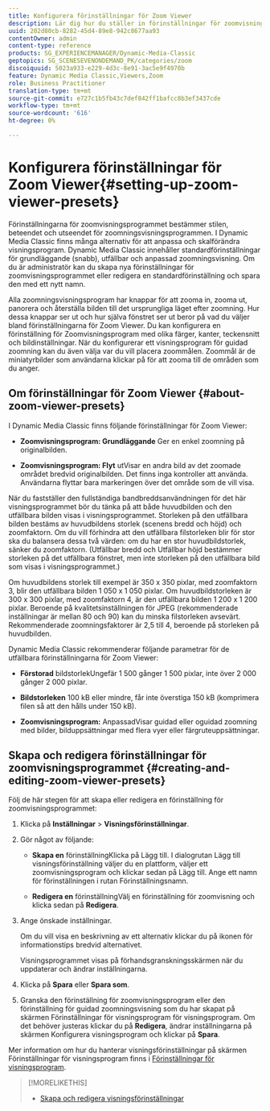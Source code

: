 ```yaml
---
title: Konfigurera förinställningar för Zoom Viewer
description: Lär dig hur du ställer in förinställningar för zoomvisningsprogrammet.
uuid: 202d80cb-8282-45d4-89e8-942c8677aa93
contentOwner: admin
content-type: reference
products: SG_EXPERIENCEMANAGER/Dynamic-Media-Classic
geptopics: SG_SCENESEVENONDEMAND_PK/categories/zoom
discoiquuid: 5023a933-e229-4d3c-8e91-3ac5e9f4970b
feature: Dynamic Media Classic,Viewers,Zoom
role: Business Practitioner
translation-type: tm+mt
source-git-commit: e727c1b5fb43c7def842ff1bafcc8b3ef3437cde
workflow-type: tm+mt
source-wordcount: '616'
ht-degree: 0%

---
```



# Konfigurera förinställningar för Zoom Viewer{#setting-up-zoom-viewer-presets}

Förinställningarna för zoomvisningsprogrammet bestämmer stilen, beteendet och utseendet för zoomningsvisningsprogrammen. I Dynamic Media Classic finns många alternativ för att anpassa och skalförändra visningsprogram. Dynamic Media Classic innehåller standardförinställningar för grundläggande (snabb), utfällbar och anpassad zoomningsvisning. Om du är administratör kan du skapa nya förinställningar för zoomvisningsprogrammet eller redigera en standardförinställning och spara den med ett nytt namn.

Alla zoomningsvisningsprogram har knappar för att zooma in, zooma ut, panorera och återställa bilden till det ursprungliga läget efter zoomning. Hur dessa knappar ser ut och hur själva fönstret ser ut beror på vad du väljer bland förinställningarna för Zoom Viewer. Du kan konfigurera en förinställning för Zoomvisningsprogram med olika färger, kanter, teckensnitt och bildinställningar. När du konfigurerar ett visningsprogram för guidad zoomning kan du även välja var du vill placera zoommålen. Zoommål är de miniatyrbilder som användarna klickar på för att zooma till de områden som du anger.

## Om förinställningar för Zoom Viewer {#about-zoom-viewer-presets}

I Dynamic Media Classic finns följande förinställningar för Zoom Viewer:

* **Zoomvisningsprogram: Grundläggande**
Ger en enkel zoomning på originalbilden.

* **Zoomvisningsprogram: Flyt**
utVisar en andra bild av det zoomade området bredvid originalbilden. Det finns inga kontroller att använda. Användarna flyttar bara markeringen över det område som de vill visa.

När du fastställer den fullständiga bandbreddsanvändningen för det här visningsprogrammet bör du tänka på att både huvudbilden och den utfällbara bilden visas i visningsprogrammet. Storleken på den utfällbara bilden bestäms av huvudbildens storlek (scenens bredd och höjd) och zoomfaktorn. Om du vill förhindra att den utfällbara filstorleken blir för stor ska du balansera dessa två värden: om du har en stor huvudbildstorlek, sänker du zoomfaktorn. (Utfällbar bredd och Utfällbar höjd bestämmer storleken på det utfällbara fönstret, men inte storleken på den utfällbara bild som visas i visningsprogrammet.)

Om huvudbildens storlek till exempel är 350 x 350 pixlar, med zoomfaktorn 3, blir den utfällbara bilden 1 050 x 1 050 pixlar. Om huvudbildstorleken är 300 x 300 pixlar, med zoomfaktorn 4, är den utfällbara bilden 1 200 x 1 200 pixlar. Beroende på kvalitetsinställningen för JPEG (rekommenderade inställningar är mellan 80 och 90) kan du minska filstorleken avsevärt. Rekommenderade zoomningsfaktorer är 2,5 till 4, beroende på storleken på huvudbilden.

Dynamic Media Classic rekommenderar följande parametrar för de utfällbara förinställningarna för Zoom Viewer:

* **Förstorad**
bildstorlekUngefär 1 500 gånger 1 500 pixlar, inte över 2 000 gånger 2 000 pixlar.

* **Bildstorleken**
 100 kB eller mindre, får inte överstiga 150 kB (komprimera filen så att den hålls under 150 kB).

* **Zoomvisningsprogram:**
AnpassadVisar guidad eller oguidad zoomning med bilder, bilduppsättningar med flera vyer eller färgruteuppsättningar.

## Skapa och redigera förinställningar för zoomvisningsprogrammet {#creating-and-editing-zoom-viewer-presets}

Följ de här stegen för att skapa eller redigera en förinställning för zoomvisningsprogrammet:

1. Klicka på **Inställningar** > **Visningsförinställningar**.
1. Gör något av följande:

   * **Skapa en**
förinställningKlicka på Lägg till. I dialogrutan Lägg till visningsförinställning väljer du en plattform, väljer ett zoomvisningsprogram och klickar sedan på Lägg till. Ange ett namn för förinställningen i rutan Förinställningsnamn.

   * **Redigera en**
förinställningVälj en förinställning för zoomvisning och klicka sedan på 
**Redigera**.

1. Ange önskade inställningar.

   Om du vill visa en beskrivning av ett alternativ klickar du på ikonen för informationstips bredvid alternativet.

   Visningsprogrammet visas på förhandsgranskningsskärmen när du uppdaterar och ändrar inställningarna.

1. Klicka på **Spara** eller **Spara som**.
1. Granska den förinställning för zoomvisningsprogram eller den förinställning för guidad zoomningsvisning som du har skapat på skärmen Förinställningar för visningsprogram för visningsprogram. Om det behöver justeras klickar du på **Redigera**, ändrar inställningarna på skärmen Konfigurera visningsprogram och klickar på **Spara**.

Mer information om hur du hanterar visningsförinställningar på skärmen Förinställningar för visningsprogram finns i [Förinställningar för visningsprogram](application-setup.md#viewer_presets).

>[!MORELIKETHIS]
>
>* [Skapa och redigera visningsförinställningar](application-setup.md#adding_and_editing_viewer_presets)

